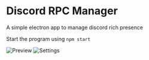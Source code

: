 # Discord RPC Manager
A simple electron app to manage discord rich presence


Start the program using `npm start`

![Preview](https://cdn.discordapp.com/attachments/704235718876069908/795188780725698560/unknown.png)
![Settings](https://media.discordapp.net/attachments/704235718876069908/795188818822037504/unknown.png)
